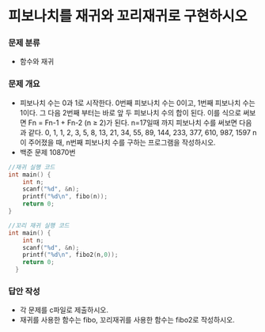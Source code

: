 # 피보나치를 재귀와 꼬리재귀로 구현하시오
### 문제 분류
* 함수와 재귀

### 문제 개요
* 피보나치 수는 0과 1로 시작한다. 0번째 피보나치 수는 0이고, 1번째 피보나치 수는 1이다. 그 다음 2번째 부터는 바로 앞 두 피보나치 수의 합이 된다.
이를 식으로 써보면 Fn = Fn-1 + Fn-2 (n ≥ 2)가 된다.
n=17일때 까지 피보나치 수를 써보면 다음과 같다.
0, 1, 1, 2, 3, 5, 8, 13, 21, 34, 55, 89, 144, 233, 377, 610, 987, 1597
n이 주어졌을 때, n번째 피보나치 수를 구하는 프로그램을 작성하시오.
* 백준 문제 10870번

```C
//재귀 실행 코드
int main() {
    int n;
    scanf("%d", &n);
    printf("%d\n", fibo(n));
    return 0;
}
```
```C
//꼬리 재귀 실행 코드
int main() {
    int n;
    scanf("%d", &n);
    printf("%d\n", fibo2(n,0));
    return 0;
  }
```

### 답안 작성
* 각 문제를 c파일로 제출하시오.
* 재귀를 사용한 함수는 fibo, 꼬리재귀를 사용한 함수는 fibo2로 작성하시오.
